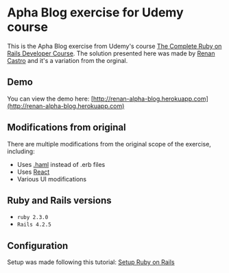 # Apha Blog exercise for Udemy course

This is the Apha Blog exercise from Udemy's course [The Complete Ruby on Rails Developer Course](https://www.udemy.com/the-complete-ruby-on-rails-developer-course). The solution presented here was made by [Renan Castro](http://renancastro.com) and it's a variation from the orginal.

## Demo

You can view the demo here: [http://renan-alpha-blog.herokuapp.com](http://renan-alpha-blog.herokuapp.com)

## Modifications from original

There are multiple modifications from the original scope of the exercise, including:

* Uses [.haml](http://haml.info) instead of .erb files
* Uses [React](https://facebook.github.io/react/)
* Various UI modifications

## Ruby and Rails versions

* `ruby 2.3.0`
* `Rails 4.2.5`

## Configuration

Setup was made following this tutorial: [Setup Ruby on Rails](https://gorails.com/setup/osx/10.11-el-capitan)

